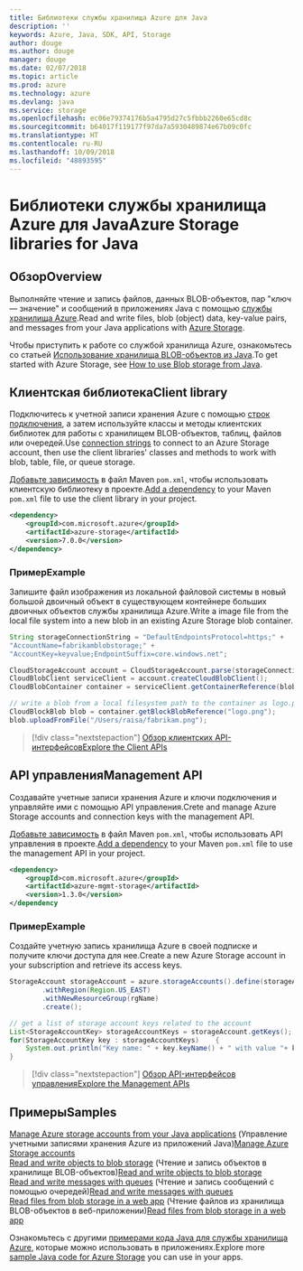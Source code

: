 ```yaml
---
title: Библиотеки службы хранилища Azure для Java
description: ''
keywords: Azure, Java, SDK, API, Storage
author: douge
ms.author: douge
manager: douge
ms.date: 02/07/2018
ms.topic: article
ms.prod: azure
ms.technology: azure
ms.devlang: java
ms.service: storage
ms.openlocfilehash: ec06e79374176b5a4795d27c5fbbb2260e65cd8c
ms.sourcegitcommit: b64017f119177f97da7a5930489874e67b09c0fc
ms.translationtype: HT
ms.contentlocale: ru-RU
ms.lasthandoff: 10/09/2018
ms.locfileid: "48893595"
---
```

# <a name="azure-storage-libraries-for-java"></a><span data-ttu-id="7381d-103">Библиотеки службы хранилища Azure для Java</span><span class="sxs-lookup"><span data-stu-id="7381d-103">Azure Storage libraries for Java</span></span>

## <a name="overview"></a><span data-ttu-id="7381d-104">Обзор</span><span class="sxs-lookup"><span data-stu-id="7381d-104">Overview</span></span>

<span data-ttu-id="7381d-105">Выполняйте чтение и запись файлов, данных BLOB-объектов, пар "ключ — значение" и сообщений в приложениях Java с помощью [службы хранилища Azure](/azure/storage/storage-introduction).</span><span class="sxs-lookup"><span data-stu-id="7381d-105">Read and write files, blob (object) data, key-value pairs, and messages from your Java applications with [Azure Storage](/azure/storage/storage-introduction).</span></span>

<span data-ttu-id="7381d-106">Чтобы приступить к работе со службой хранилища Azure, ознакомьтесь со статьей [Использование хранилища BLOB-объектов из Java](/azure/storage/storage-java-how-to-use-blob-storage).</span><span class="sxs-lookup"><span data-stu-id="7381d-106">To get started with Azure Storage, see [How to use Blob storage from Java](/azure/storage/storage-java-how-to-use-blob-storage).</span></span>

## <a name="client-library"></a><span data-ttu-id="7381d-107">Клиентская библиотека</span><span class="sxs-lookup"><span data-stu-id="7381d-107">Client library</span></span>

<span data-ttu-id="7381d-108">Подключитесь к учетной записи хранения Azure с помощью [строк подключения](/azure/storage/storage-create-storage-account#manage-your-storage-account), а затем используйте классы и методы клиентских библиотек для работы с хранилищем BLOB-объектов, таблиц, файлов или очередей.</span><span class="sxs-lookup"><span data-stu-id="7381d-108">Use [connection strings](/azure/storage/storage-create-storage-account#manage-your-storage-account) to connect to an Azure Storage account, then use the client libraries' classes and methods to work with blob, table, file, or queue storage.</span></span> 

<span data-ttu-id="7381d-109">[Добавьте зависимость](https://maven.apache.org/guides/getting-started/index.html#How_do_I_use_external_dependencies) в файл Maven `pom.xml`, чтобы использовать клиентскую библиотеку в проекте.</span><span class="sxs-lookup"><span data-stu-id="7381d-109">[Add a dependency](https://maven.apache.org/guides/getting-started/index.html#How_do_I_use_external_dependencies) to your Maven `pom.xml` file to use the client library in your project.</span></span>   

```XML
<dependency>
    <groupId>com.microsoft.azure</groupId>
    <artifactId>azure-storage</artifactId>
    <version>7.0.0</version>
</dependency>
```   

### <a name="example"></a><span data-ttu-id="7381d-110">Пример</span><span class="sxs-lookup"><span data-stu-id="7381d-110">Example</span></span>

<span data-ttu-id="7381d-111">Запишите файл изображения из локальной файловой системы в новый большой двоичный объект в существующем контейнере больших двоичных объектов службы хранилища Azure.</span><span class="sxs-lookup"><span data-stu-id="7381d-111">Write a image file from the local file system into a new blob in an existing Azure Storage blob container.</span></span>


```java
String storageConnectionString = "DefaultEndpointsProtocol=https;" + 
"AccountName=fabrikamblobstorage;" + 
"AccountKey=keyvalue;EndpointSuffix=core.windows.net";

CloudStorageAccount account = CloudStorageAccount.parse(storageConnectionString);
CloudBlobClient serviceClient = account.createCloudBlobClient();
CloudBlobContainer container = serviceClient.getContainerReference(blobContainer);

// write a blob from a local filesystem path to the container as logo.png
CloudBlockBlob blob = container.getBlockBlobReference("logo.png");
blob.uploadFromFile("/Users/raisa/fabrikam.png");
```

> [!div class="nextstepaction"]
> [<span data-ttu-id="7381d-112">Обзор клиентских API-интерфейсов</span><span class="sxs-lookup"><span data-stu-id="7381d-112">Explore the Client APIs</span></span>](/java/api/overview/azure/storage/client)

## <a name="management-api"></a><span data-ttu-id="7381d-113">API управления</span><span class="sxs-lookup"><span data-stu-id="7381d-113">Management API</span></span>

<span data-ttu-id="7381d-114">Создавайте учетные записи хранения Azure и ключи подключения и управляйте ими с помощью API управления.</span><span class="sxs-lookup"><span data-stu-id="7381d-114">Crete and manage Azure Storage accounts and connection keys with the management API.</span></span>

<span data-ttu-id="7381d-115">[Добавьте зависимость](https://maven.apache.org/guides/getting-started/index.html#How_do_I_use_external_dependencies) в файл Maven `pom.xml`, чтобы использовать API управления в проекте.</span><span class="sxs-lookup"><span data-stu-id="7381d-115">[Add a dependency](https://maven.apache.org/guides/getting-started/index.html#How_do_I_use_external_dependencies) to your Maven `pom.xml` file to use the management API in your project.</span></span>  

```XML
<dependency>
    <groupId>com.microsoft.azure</groupId>
    <artifactId>azure-mgmt-storage</artifactId>
    <version>1.3.0</version>
</dependency
```   

### <a name="example"></a><span data-ttu-id="7381d-116">Пример</span><span class="sxs-lookup"><span data-stu-id="7381d-116">Example</span></span>

<span data-ttu-id="7381d-117">Создайте учетную запись хранилища Azure в своей подписке и получите ключи доступа для нее.</span><span class="sxs-lookup"><span data-stu-id="7381d-117">Create a new Azure Storage account in your subscription and retrieve its access keys.</span></span>

```java
StorageAccount storageAccount = azure.storageAccounts().define(storageAccountName)
        .withRegion(Region.US_EAST)
        .withNewResourceGroup(rgName)
        .create();

// get a list of storage account keys related to the account
List<StorageAccountKey> storageAccountKeys = storageAccount.getKeys();
for(StorageAccountKey key : storageAccountKeys)    {
    System.out.println("Key name: " + key.keyName() + " with value "+ key.value());
}
```

> [!div class="nextstepaction"]
> [<span data-ttu-id="7381d-118">Обзор API-интерфейсов управления</span><span class="sxs-lookup"><span data-stu-id="7381d-118">Explore the Management APIs</span></span>](/java/api/overview/azure/storage/management)


## <a name="samples"></a><span data-ttu-id="7381d-119">Примеры</span><span class="sxs-lookup"><span data-stu-id="7381d-119">Samples</span></span>

<span data-ttu-id="7381d-120">[Manage Azure storage accounts from your Java applications](../docs-ref-conceptual/java-sdk-manage-storage-accounts.md)   (Управление учетными записями хранения Azure из приложений Java)</span><span class="sxs-lookup"><span data-stu-id="7381d-120">[Manage Azure Storage accounts](../docs-ref-conceptual/java-sdk-manage-storage-accounts.md)  </span></span>  
<span data-ttu-id="7381d-121">[Read and write objects to blob storage](https://github.com/Azure-Samples/storage-blob-java-getting-started)  (Чтение и запись объектов в хранилище BLOB-объектов)</span><span class="sxs-lookup"><span data-stu-id="7381d-121">[Read and write objects to blob storage](https://github.com/Azure-Samples/storage-blob-java-getting-started) </span></span>  
<span data-ttu-id="7381d-122">[Read and write messages with queues](https://github.com/Azure-Samples/storage-queue-java-getting-started)  (Чтение и запись сообщений с помощью очередей)</span><span class="sxs-lookup"><span data-stu-id="7381d-122">[Read and write messages with queues](https://github.com/Azure-Samples/storage-queue-java-getting-started) </span></span>  
<span data-ttu-id="7381d-123">[Read files from blob storage in a web app](https://github.com/Azure-Samples/app-service-java-manage-storage-connections-for-web-apps-on-linux) (Чтение файлов из хранилища BLOB-объектов в веб-приложении)</span><span class="sxs-lookup"><span data-stu-id="7381d-123">[Read files from blob storage in a web app](https://github.com/Azure-Samples/app-service-java-manage-storage-connections-for-web-apps-on-linux)</span></span>

<span data-ttu-id="7381d-124">Ознакомьтесь с другими [примерами кода Java для службы хранилища Azure](https://azure.microsoft.com/resources/samples/?platform=java&term=storage), которые можно использовать в приложениях.</span><span class="sxs-lookup"><span data-stu-id="7381d-124">Explore more [sample Java code for Azure Storage](https://azure.microsoft.com/resources/samples/?platform=java&term=storage) you can use in your apps.</span></span>
